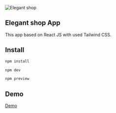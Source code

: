 <img src="src/assets/shop.png" alt="Elegant shop" />

## Elegant shop App
This app based on React JS with used Tailwind CSS.

## Install

```sh
npm install
```

```sh
npm dev
```

```sh
npm preview
```

## Demo
<a href="https://soltonanna.github.io/elegant-shop/" target="_blank"> Demo </a>
